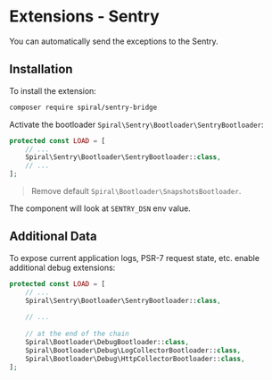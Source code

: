 # Extensions - Sentry
You can automatically send the exceptions to the Sentry.

## Installation
To install the extension:

```bash
composer require spiral/sentry-bridge
```

Activate the bootloader `Spiral\Sentry\Bootloader\SentryBootloader`:

```php
protected const LOAD = [
    // ...
    Spiral\Sentry\Bootloader\SentryBootloader::class,
    // ...
];
```

> Remove default `Spiral\Bootloader\SnapshotsBootloader`.

The component will look at `SENTRY_DSN` env value.

## Additional Data
To expose current application logs, PSR-7 request state, etc. enable additional
debug extensions:

```php
protected const LOAD = [
    // ...
    Spiral\Sentry\Bootloader\SentryBootloader::class,
  
    // ...
    
    // at the end of the chain
    Spiral\Bootloader\DebugBootloader::class,
    Spiral\Bootloader\Debug\LogCollectorBootloader::class,
    Spiral\Bootloader\Debug\HttpCollectorBootloader::class,   
];
```
